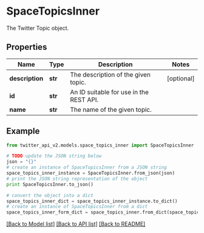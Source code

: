 # SpaceTopicsInner

The Twitter Topic object.

## Properties
Name | Type | Description | Notes
------------ | ------------- | ------------- | -------------
**description** | **str** | The description of the given topic. | [optional] 
**id** | **str** | An ID suitable for use in the REST API. | 
**name** | **str** | The name of the given topic. | 

## Example

```python
from twitter_api_v2.models.space_topics_inner import SpaceTopicsInner

# TODO update the JSON string below
json = "{}"
# create an instance of SpaceTopicsInner from a JSON string
space_topics_inner_instance = SpaceTopicsInner.from_json(json)
# print the JSON string representation of the object
print SpaceTopicsInner.to_json()

# convert the object into a dict
space_topics_inner_dict = space_topics_inner_instance.to_dict()
# create an instance of SpaceTopicsInner from a dict
space_topics_inner_form_dict = space_topics_inner.from_dict(space_topics_inner_dict)
```
[[Back to Model list]](../README.md#documentation-for-models) [[Back to API list]](../README.md#documentation-for-api-endpoints) [[Back to README]](../README.md)


